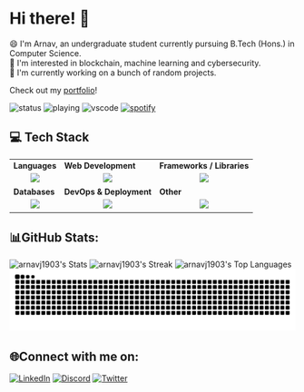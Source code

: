 # Hi there! 👋
😄 I'm Arnav, an undergraduate student currently pursuing B.Tech (Hons.) in Computer Science. <br>
🌱 I'm interested in blockchain, machine learning and cybersecurity. <br>
🔭 I'm currently working on a bunch of random projects. <br>

Check out my [portfolio](https://arnavj1903.github.io/portfolio/)!

![status](https://api.statusbadges.me/badge/status/980441834746695680?simple=true&style=for-the-badge)
![playing](https://api.statusbadges.me/badge/playing/980441834746695680?style=for-the-badge)
![vscode](https://api.statusbadges.me/badge/vscode/980441834746695680?style=for-the-badge)
[![spotify](https://api.statusbadges.me/badge/spotify/980441834746695680?style=for-the-badge)](https://api.statusbadges.me/openspotify/980441834746695680)


## 💻 Tech Stack
<table align="center">
  <tr>
    <td><strong>Languages</strong></td>
    <td><strong>Web Development</strong></td>
    <td><strong>Frameworks / Libraries</strong></td>
  </tr>
  <tr>
    <td align="center">
      <img src="https://skillicons.dev/icons?i=c,cpp,py,java,solidity&theme=dark">
    </td>
    <td align="center">
      <img src="https://skillicons.dev/icons?i=html,css,js,bootstrap,flask,nextjs&theme=dark">
    </td>
    <td align="center">
      <img src="https://skillicons.dev/icons?i=flask,bootstrap,opencv,pytorch,tensorflow,sklearn&theme=dark">
    </td>
  </tr>
  <tr>
    <td><strong>Databases</strong></td>
    <td><strong>DevOps & Deployment</strong></td>
    <td><strong> Other </strong></td>
  </tr>
  <tr>
    <td align="center">
      <img src="https://skillicons.dev/icons?i=mysql,sqlite,supabase&theme=dark">
    </td>
    <td align="center">
      <img src="https://skillicons.dev/icons?i=docker,kubernetes,git,github,aws,vercel&theme=dark">
    </td>
    <td align="center">
      <img src="https://skillicons.dev/icons?i=arduino,raspberrypi,bash&theme=dark">
    </td>
  </tr>
</table>



## 📊GitHub Stats:
![arnavj1903's Stats](https://github-readme-stats.vercel.app/api?username=arnavj1903&theme=dark&show_icons=true&hide_border=true&count_private=true)
![arnavj1903's Streak](https://github-readme-streak-stats.herokuapp.com/?user=arnavj1903&theme=dark&hide_border=true)
![arnavj1903's Top Languages](https://github-readme-stats.vercel.app/api/top-langs/?username=arnavj1903&theme=dark&show_icons=true&hide_border=true&layout=donut)
<img src="https://raw.githubusercontent.com/arnavj1903/arnavj1903/output/snake.svg" alt="Snake animation" />

###

## 🌐Connect with me on:
[![LinkedIn](https://skillicons.dev/icons?i=linkedin&theme=dark)](https://linkedin.com/in/arnavj1903)
[![Discord](https://skillicons.dev/icons?i=discord&theme=dark)](https://discord.com/users/arnav.jain)
[![Twitter](https://skillicons.dev/icons?i=twitter&theme=dark)](https://x.com/arnavj1903)
